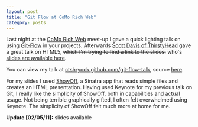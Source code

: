 ```yaml
---
layout: post
title: "Git Flow at CoMo Rich Web"
category: posts
---
```




Last night at the [CoMo Rich Web][2] meet-up I gave a quick lighting talk on using [Git-Flow][1] in your
projects. Afterwards [Scott Davis of ThirstyHead][3] gave a great talk
on HTML5, <strike> which I'm trying to find a link to the
slides.</strike> who's [slides are available here][7].

You can view my talk at [ctshryock.github.com/git-flow-talk][4], source
[here][5].

For my slides I used [ShowOff][6], a Sinatra app that reads
simple files and creates an HTML presentation.  Having used
Keynote for my previous talk on Git, I really like the simplicity of
ShowOff, both in capabilities and actual usage.  Not being terrible
graphically gifted, I often felt overwhelmed using Keynote.  The
simplicity of ShowOff felt much more at home for me.

**Update [02/05/11]:** slides available

[1]: https://github.com/nvie/gitflow
[2]: http://comorichweb.posterous.com
[3]: http://thirstyhead.com/
[4]: http://ctshryock.github.com/git-flow-talk
[5]: https://github.com/ctshryock/git-flow-talk
[6]: https://github.com/schacon/showoff
[7]: /static/pdfs/html5-1up.pdf
